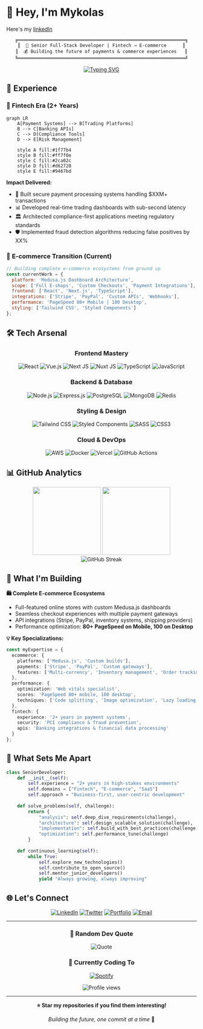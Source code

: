 # 👋 Hey, I'm Mykolas

Here's my [linkedIn](https://www.linkedin.com/in/Midunas)  

<div align="center">

```ascii
╔══════════════════════════════════════════════════════════════╗
║  🚀 Senior Full-Stack Developer | Fintech → E-commerce      ║
║  💰 Building the future of payments & commerce experiences   ║
╚══════════════════════════════════════════════════════════════╝
```

[![Typing SVG](https://readme-typing-svg.demolab.com?font=Fira+Code&weight=500&size=22&pause=1000&color=00D9FF&center=true&vCenter=true&width=600&lines=Senior+Developer+%7C+2%2B+Years+Experience;Fintech+%E2%86%92+E-commerce+Specialist;React+%7C+Vue+%7C+Next+%7C+Nuxt+Expert;Currently+Building+Medusa.js+Dashboards;Always+Learning%2C+Always+Building)](https://git.io/typing-svg)

</div>

## 💼 Experience

### 🏦 **Fintech Era** (2+ Years)
```mermaid
graph LR
    A[Payment Systems] --> B[Trading Platforms]
    B --> C[Banking APIs]
    C --> D[Compliance Tools]
    D --> E[Risk Management]
    
    style A fill:#1f77b4
    style B fill:#ff7f0e
    style C fill:#2ca02c
    style D fill:#d62728
    style E fill:#9467bd
```

**Impact Delivered:**
- 🔐 Built secure payment processing systems handling $XXM+ transactions
- 📊 Developed real-time trading dashboards with sub-second latency
- 🏛️ Architected compliance-first applications meeting regulatory standards
- 🛡️ Implemented fraud detection algorithms reducing false positives by XX%

### 🛒 **E-commerce Transition** (Current)
```javascript
// Building complete e-commerce ecosystems from ground up
const currentWork = {
  platform: 'Medusa.js Dashboard Architecture',
  scope: ['Full E-shops', 'Custom Checkouts', 'Payment Integrations'],
  frontend: ['React', 'Next.js', 'TypeScript'],
  integrations: ['Stripe', 'PayPal', 'Custom APIs', 'Webhooks'],
  performance: 'PageSpeed 80+ Mobile | 100 Desktop',
  styling: ['Tailwind CSS', 'Styled Components']
};
```

## 🛠️ Tech Arsenal

<div align="center">

### Frontend Mastery
![React](https://img.shields.io/badge/React-20232A?style=for-the-badge&logo=react&logoColor=61DAFB)
![Vue.js](https://img.shields.io/badge/Vue.js-35495E?style=for-the-badge&logo=vuedotjs&logoColor=4FC08D)
![Next JS](https://img.shields.io/badge/Next-black?style=for-the-badge&logo=next.js&logoColor=white)
![Nuxt JS](https://img.shields.io/badge/Nuxt-black?style=for-the-badge&logo=nuxt.js&logoColor=white)
![TypeScript](https://img.shields.io/badge/TypeScript-007ACC?style=for-the-badge&logo=typescript&logoColor=white)
![JavaScript](https://img.shields.io/badge/JavaScript-F7DF1E?style=for-the-badge&logo=javascript&logoColor=black)

### Backend & Database
![Node.js](https://img.shields.io/badge/Node.js-43853D?style=for-the-badge&logo=node.js&logoColor=white)
![Express.js](https://img.shields.io/badge/Express.js-404D59?style=for-the-badge)
![PostgreSQL](https://img.shields.io/badge/PostgreSQL-316192?style=for-the-badge&logo=postgresql&logoColor=white)
![MongoDB](https://img.shields.io/badge/MongoDB-4EA94B?style=for-the-badge&logo=mongodb&logoColor=white)
![Redis](https://img.shields.io/badge/Redis-DC382D?style=for-the-badge&logo=redis&logoColor=white)

### Styling & Design
![Tailwind CSS](https://img.shields.io/badge/Tailwind_CSS-38B2AC?style=for-the-badge&logo=tailwind-css&logoColor=white)
![Styled Components](https://img.shields.io/badge/styled--components-DB7093?style=for-the-badge&logo=styled-components&logoColor=white)
![SASS](https://img.shields.io/badge/SASS-hotpink.svg?style=for-the-badge&logo=SASS&logoColor=white)
![CSS3](https://img.shields.io/badge/CSS3-1572B6?style=for-the-badge&logo=css3&logoColor=white)

### Cloud & DevOps
![AWS](https://img.shields.io/badge/AWS-%23FF9900.svg?style=for-the-badge&logo=amazon-aws&logoColor=white)
![Docker](https://img.shields.io/badge/Docker-2496ED?style=for-the-badge&logo=docker&logoColor=white)
![Vercel](https://img.shields.io/badge/Vercel-000000?style=for-the-badge&logo=vercel&logoColor=white)
![GitHub Actions](https://img.shields.io/badge/GitHub_Actions-2088FF?style=for-the-badge&logo=github-actions&logoColor=white)

</div>

## 📊 GitHub Analytics

<div align="center">
  <img height="180em" src="https://github-readme-stats.vercel.app/api?username=yourusername&show_icons=true&theme=tokyonight&include_all_commits=true&count_private=true"/>
  <img height="180em" src="https://github-readme-stats.vercel.app/api/top-langs/?username=yourusername&layout=compact&langs_count=7&theme=tokyonight"/>
</div>

<div align="center">
  <img src="https://github-readme-streak-stats.herokuapp.com/?user=yourusername&theme=tokyonight" alt="GitHub Streak" />
</div>

## 🚀 What I'm Building

**🛍️ Complete E-commerce Ecosystems**
- Full-featured online stores with custom Medusa.js dashboards
- Seamless checkout experiences with multiple payment gateways
- API integrations (Stripe, PayPal, inventory systems, shipping providers)
- Performance optimization: **80+ PageSpeed on Mobile, 100 on Desktop**

**💡 Key Specializations:**
```typescript
const myExpertise = {
  ecommerce: {
    platforms: ['Medusa.js', 'Custom builds'],
    payments: ['Stripe', 'PayPal', 'Custom gateways'],
    features: ['Multi-currency', 'Inventory management', 'Order tracking']
  },
  performance: {
    optimization: 'Web vitals specialist',
    scores: 'PageSpeed 80+ mobile, 100 desktop',
    techniques: ['Code splitting', 'Image optimization', 'Lazy loading']
  },
  fintech: {
    experience: '2+ years in payment systems',
    security: 'PCI compliance & fraud prevention',
    apis: 'Banking integrations & financial data processing'
  }
};
```

## 🌟 What Sets Me Apart

```python
class SeniorDeveloper:
    def __init__(self):
        self.experience = "2+ years in high-stakes environments"
        self.domains = ["Fintech", "E-commerce", "SaaS"]
        self.approach = "Business-first, user-centric development"
        
    def solve_problems(self, challenge):
        return {
            "analysis": self.deep_dive_requirements(challenge),
            "architecture": self.design_scalable_solution(challenge),
            "implementation": self.build_with_best_practices(challenge),
            "optimization": self.performance_tune(challenge)
        }
    
    def continuous_learning(self):
        while True:
            self.explore_new_technologies()
            self.contribute_to_open_source()
            self.mentor_junior_developers()
            yield "Always growing, always improving"
```

## 🌐 Let's Connect

<div align="center">

[![LinkedIn](https://img.shields.io/badge/LinkedIn-0077B5?style=for-the-badge&logo=linkedin&logoColor=white)](https://linkedin.com/in/yourusername)
[![Twitter](https://img.shields.io/badge/Twitter-1DA1F2?style=for-the-badge&logo=twitter&logoColor=white)](https://twitter.com/yourusername)
[![Portfolio](https://img.shields.io/badge/Portfolio-FF5722?style=for-the-badge&logo=todoist&logoColor=white)](https://yourportfolio.com)
[![Email](https://img.shields.io/badge/Email-D14836?style=for-the-badge&logo=gmail&logoColor=white)](mailto:your.email@example.com)

</div>

---

<div align="center">

### 💭 Random Dev Quote
![Quote](https://quotes-github-readme.vercel.app/api?type=horizontal&theme=tokyonight)

### 🎵 Currently Coding To
[![Spotify](https://novatorem-kappa-navy.vercel.app/api/spotify)](https://open.spotify.com/user/yourusername)

</div>

<div align="center">
  <img src="https://komarev.com/ghpvc/?username=yourusername&color=blueviolet&style=for-the-badge&label=Profile+Views" alt="Profile views" />
</div>

---

<div align="center">

**⭐ Star my repositories if you find them interesting!**

*Building the future, one commit at a time* 🚀

</div>
